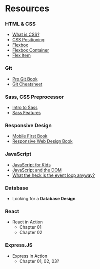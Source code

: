 # Resources


### HTML & CSS

- [What is CSS?](https://blog.muktek.com/css-a3f51cdf88d9)
- [CSS Positioning](https://css-tricks.com/almanac/properties/p/position/)
- [Flexbox](https://blog.muktek.com/flexbox-18ad65c58afa)
- [Flexbox Container](https://blog.muktek.com/flex-container-b309b9fdd16b)
- [Flex Item](https://blog.muktek.com/flex-item-40ec5aed693a)

### Git

- [Pro Git Book](https://git-scm.com/book/en/v2)
- [Git Cheatsheet](https://www.git-tower.com/blog/git-cheat-sheet/)

### Sass, CSS Preprocessor

- [Intro to Sass](https://blog.muktek.com/sass-379465688049)
- [Sass Features](https://scotch.io/tutorials/getting-started-with-sass)

### Responsive Design

- [Mobile First Book](https://www.lukew.com/ff/entry.asp?933)
- [Responsive Web Design Book](https://abookapart.com/products/responsive-web-design)

### JavaScript

- [JavaScript for Kids](https://nostarch.com/javascriptforkids)
- [JavaScript and the DOM](https://www.udacity.com/course/javascript-and-the-dom--ud117)
- [What the heck is the event loop anyway?](https://www.youtube.com/watch?v=8aGhZQkoFbQ)

### Database

- Looking for a **Database Design**

### React

- React in Action
  - Chapter 01
  - Chapter 02

### Express.JS

- Express in Action
  - Chapter 01, 02, 03?
